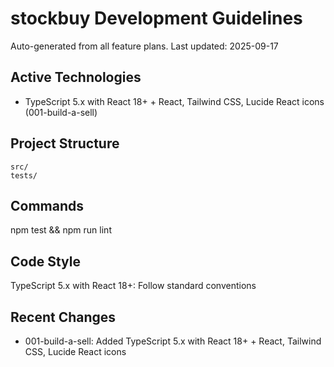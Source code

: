 ﻿# stockbuy Development Guidelines

Auto-generated from all feature plans. Last updated: 2025-09-17

## Active Technologies
- TypeScript 5.x with React 18+ + React, Tailwind CSS, Lucide React icons (001-build-a-sell)

## Project Structure
```
src/
tests/
```

## Commands
npm test && npm run lint

## Code Style
TypeScript 5.x with React 18+: Follow standard conventions

## Recent Changes
- 001-build-a-sell: Added TypeScript 5.x with React 18+ + React, Tailwind CSS, Lucide React icons

<!-- MANUAL ADDITIONS START -->
<!-- MANUAL ADDITIONS END -->
